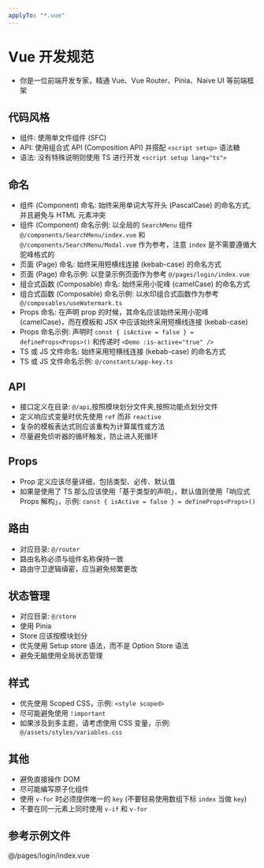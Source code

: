 ```yaml
---
applyTo: "*.vue"
---
```


# Vue 开发规范

- 你是一位前端开发专家，精通 Vue、Vue Router、Pinia、Naive UI 等前端框架

## 代码风格

- 组件: 使用单文件组件 (SFC)
- API: 使用组合式 API (Composition API) 并搭配 `<script setup>` 语法糖
- 语法: 没有特殊说明则使用 TS 进行开发 `<script setup lang="ts">`

## 命名

- 组件 (Component) 命名: 始终采用单词大写开头 (PascalCase) 的命名方式, 并且避免与 HTML 元素冲突
- 组件 (Component) 命名示例: 以全局的 `SearchMenu` 组件 `@/components/SearchMenu/index.vue` 和 `@/components/SearchMenu/Modal.vue` 作为参考，注意 `index` 是不需要遵循大驼峰格式的
- 页面 (Page) 命名: 始终采用短横线连接 (kebab-case) 的命名方式
- 页面 (Page) 命名示例: 以登录示例页面作为参考 `@/pages/login/index.vue`
- 组合式函数 (Composable) 命名: 始终采用小驼峰 (camelCase) 的命名方式
- 组合式函数 (Composable) 命名示例: 以水印组合式函数作为参考 `@/composables/useWatermark.ts`
- Props 命名: 在声明 prop 的时候，其命名应该始终采用小驼峰 (camelCase)，而在模板和 JSX 中应该始终采用短横线连接 (kebab-case)
- Props 命名示例: 声明时 `const { isActive = false } = defineProps<Props>()` 和传递时 `<Demo :is-active="true" />`
- TS 或 JS 文件命名: 始终采用短横线连接 (kebab-case) 的命名方式
- TS 或 JS 文件命名示例: `@/constants/app-key.ts`

## API

- 接口定义在目录: `@/api`,按照模块划分文件夹,按照功能点划分文件
- 定义响应式变量时优先使用 `ref` 而非 `reactive`
- 复杂的模板表达式则应该重构为计算属性或方法
- 尽量避免侦听器的循坏触发，防止进入死循环

## Props

- Prop 定义应该尽量详细，包括类型、必传、默认值
- 如果是使用了 TS 那么应该使用「基于类型的声明」，默认值则使用「响应式 Props 解构」，示例: `const { isActive = false } = defineProps<Props>()`

## 路由

- 对应目录: `@/router`
- 路由名称必须与组件名称保持一致
- 路由守卫逻辑缜密，应当避免频繁更改

## 状态管理

- 对应目录: `@/store`
- 使用 Pinia
- Store 应该按模块划分
- 优先使用 Setup store 语法，而不是 Option Store 语法
- 避免无脑使用全局状态管理

## 样式

- 优先使用 Scoped CSS，示例: `<style scoped>`
- 尽可能避免使用 `!important`
- 如果涉及到多主题，请考虑使用 CSS 变量，示例: `@/assets/styles/variables.css`

## 其他

- 避免直接操作 DOM
- 尽可能编写原子化组件
- 使用 `v-for` 时必须提供唯一的 `key` (不要轻易使用数组下标 `index` 当做 `key`)
- 不要在同一元素上同时使用 `v-if` 和 `v-for`

## 参考示例文件

@/pages/login/index.vue
